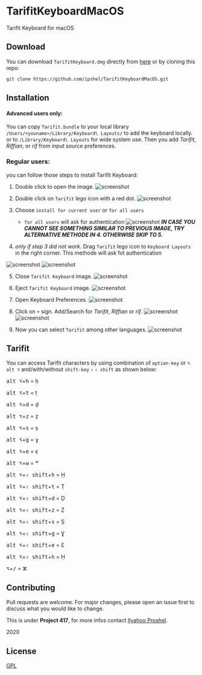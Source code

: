 # TarifitKeyboardMacOS
Tarifit Keyboard for macOS



## Download

You can download `TarifitKeyboard.dmg` directly from [here](https://github.com/ipshel/TarifitKeyboardMacOS/raw/main/TarifitKeyboard.dmg) or by cloning this repo:

```bash
git clone https://github.com/ipshel/TarifitKeyboardMacOS.git
```

## Installation
#### Advanced users only:
You can copy `Tarifit.bundle` to your local library `/Users/<youname>/Library/Keyboard\ Layouts/` to add the keyboard locally. or to `/Library/Keyboard\ Layouts` for wide system use. Then you add *Tarifit*, *Riffian*, or *rif* from input source preferences.

### Regular users:
you can follow those steps to install Tarifit Keyboard:
1. Double click to open the image.
![screenshot](/screenshots/shot0001.jpg)

2. Double click on `Tarifit` lego icon with a red dot. 
![screenshot](/screenshots/shot0002.jpg)

3. Choose `install for current user` or `for all users`
   - `for all users` will ask for authentication
![screenshot](/screenshots/shot0003.jpg)
***IN CASE YOU CANNOT SEE SOMETHING SIMILAR TO PREVIOUS IMAGE, TRY ALTERNATIVE METHODE IN 4. OTHERWISE SKIP TO 5.***

4. *only if step 3 did not work*. Drag `Tarifit` lego icon to `Keyboard Layouts` in the right corner. This methode will ask fot authentication

![screenshot](/screenshots/shot0004.jpg)
![screenshot](/screenshots/shot0005.jpg)

5. Close `Tarifit Keyboard` image.
![screenshot](/screenshots/shot0006.jpg)

6. Eject `Tarifit Keyboard` image.
![screenshot](/screenshots/shot0007.jpg)

7. Open Keyboard Preferences.
![screenshot](/screenshots/shot0008.jpg)

8. Click on `+` sign. Add/Search for *Tarifit*, *Riffian* or *rif*.
![screenshot](/screenshots/shot0009.jpg)
![screenshot](/screenshots/shot0010.jpg)

9. Now you can select `Tarifit` among other languages.
![screenshot](/screenshots/shot0011.jpg)

## Tarifit
You can access Tarifit characters by using combination of `option-key` or `⌥` `alt ⌥` and/with/without `shift-key` `⇧` `⇧ shift` as shown below:

<kbd>alt ⌥</kbd>+<kbd>h</kbd> = ḥ

<kbd>alt ⌥</kbd>+<kbd>t</kbd> = ṭ

<kbd>alt ⌥</kbd>+<kbd>d</kbd> = ḍ

<kbd>alt ⌥</kbd>+<kbd>z</kbd> = ẓ

<kbd>alt ⌥</kbd>+<kbd>s</kbd> = ṣ

<kbd>alt ⌥</kbd>+<kbd>g</kbd> = ɣ

<kbd>alt ⌥</kbd>+<kbd>e</kbd> = ɛ

<kbd>alt ⌥</kbd>+<kbd>w</kbd> = ʷ

<kbd>alt ⌥</kbd>+<kbd>⇧ shift</kbd>+<kbd>h</kbd> = Ḥ

<kbd>alt ⌥</kbd>+<kbd>⇧ shift</kbd>+<kbd>t</kbd> = Ṭ

<kbd>alt ⌥</kbd>+<kbd>⇧ shift</kbd>+<kbd>d</kbd> = Ḍ

<kbd>alt ⌥</kbd>+<kbd>⇧ shift</kbd>+<kbd>z</kbd> = Ẓ

<kbd>alt ⌥</kbd>+<kbd>⇧ shift</kbd>+<kbd>s</kbd> = Ṣ

<kbd>alt ⌥</kbd>+<kbd>⇧ shift</kbd>+<kbd>g</kbd> = Ɣ

<kbd>alt ⌥</kbd>+<kbd>⇧ shift</kbd>+<kbd>e</kbd> = Ɛ

<kbd>alt ⌥</kbd>+<kbd>⇧ shift</kbd>+<kbd>h</kbd> = Ḥ

<kbd>⌥</kbd>+<kbd>/</kbd> = ⵣ


## Contributing
Pull requests are welcome. For major changes, please open an issue first to discuss what you would like to change.

This is under **Project 417**, for more infos contact [Ilyahoo Proshel](mailto:ip@ipshel.com).

2020
## License
[GPL](LICENSE)
